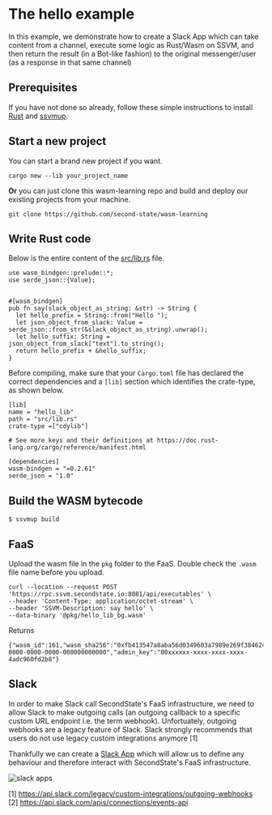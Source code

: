 # The hello example

In this example, we demonstrate how to create a Slack App which can take content from a channel, execute some logic as Rust/Wasm on SSVM, and then return the result (in a Bot-like fashion) to the original messenger/user (as a response in that same channel)

## Prerequisites

If you have not done so already, follow these simple instructions to install [Rust](https://www.rust-lang.org/tools/install) and [ssvmup](https://www.secondstate.io/articles/ssvmup/).

## Start a new project

You can start a brand new project if you want. 
```
cargo new --lib your_project_name
```
**Or** you can just clone this wasm-learning repo and build and deploy our existing projects from your machine.
```
git clone https://github.com/second-state/wasm-learning
```

## Write Rust code

Below is the entire content of the [src/lib.rs](src/lib.rs) file.

```
use wasm_bindgen::prelude::*;
use serde_json::{Value};


#[wasm_bindgen]
pub fn say(slack_object_as_string: &str) -> String {
  let hello_prefix = String::from("Hello ");
  let json_object_from_slack: Value = serde_json::from_str(&slack_object_as_string).unwrap();
  let hello_suffix: String = json_object_from_slack["text"].to_string();
  return hello_prefix + &hello_suffix;
}
```

Before compiling, make sure that your `Cargo.toml` file has declared the correct dependencies and a `[lib]` section which identifies the crate-type, as shown below.

```
[lib]
name = "hello_lib"
path = "src/lib.rs"
crate-type =["cdylib"]

# See more keys and their definitions at https://doc.rust-lang.org/cargo/reference/manifest.html

[dependencies]
wasm-bindgen = "=0.2.61"
serde_json = "1.0"
```

## Build the WASM bytecode

```
$ ssvmup build
```

## FaaS

Upload the wasm file in the `pkg` folder to the FaaS. Double check the `.wasm` file name before you upload.

```
curl --location --request POST 'https://rpc.ssvm.secondstate.io:8081/api/executables' \
--header 'Content-Type: application/octet-stream' \
--header 'SSVM-Description: say hello' \
--data-binary '@pkg/hello_lib_bg.wasm'
```

Returns

```
{"wasm_id":161,"wasm_sha256":"0xfb413547a8aba56d0349603a7989e269f3846245e51804932b3e02bc0be4b665","usage_key":"00000000-0000-0000-0000-000000000000","admin_key":"00xxxxxx-xxxx-xxxx-xxxx-4adc960fd2b8"}
```

## Slack

In order to make Slack call SecondState's FaaS infrastructure, we need to allow Slack to make outgoing calls (an outgoing callback to a specific custom URL endpoint i.e. the term webhook). Unfortuately, outgoing webhooks are a legacy feature of Slack. Slack strongly recommends that users do not use legacy custom integrations anymore [1]

Thankfully we can create a [Slack App](https://api.slack.com/apps) which will allow us to define any behaviour and therefore interact with SecondState's FaaS infrastructure.

![slack apps]("https://github.com/second-state/wasm-learning/blob/master/faas/slack/images/slack_apps.png")




[1] https://api.slack.com/legacy/custom-integrations/outgoing-webhooks
[2] https://api.slack.com/apis/connections/events-api
